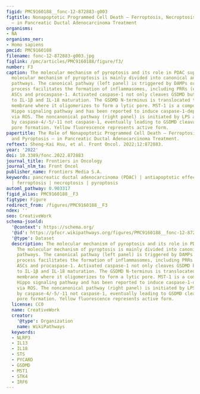 ```yaml
---
figid: PMC9160188__fonc-12-872883-g003
figtitle: Nonapoptotic Programmed Cell Death — Ferroptosis, Necroptosis, and Pyroptosis
  — in Pancreatic Ductal Adenocarcinoma Treatment
organisms:
- NA
organisms_ner:
- Homo sapiens
pmcid: PMC9160188
filename: fonc-12-872883-g003.jpg
figlink: /pmc/articles/PMC9160188/figure/f3/
number: F3
caption: The molecular mechanism of pyroptosis and its role in PDAC suppression. The
  molecular mechanism of pyroptosis is mainly divided into canonical and noncanonical
  pathways. The canonical pathway (left panel) is triggered by DAMPs or PAMPs. This
  process facilitates the formation of inflammasomes, including PRRs (e.g., NLRP3),
  ASCs and procaspase-1. Activated caspase-1 not only cleaves GSDMD but also contributes
  to IL-1β and IL-18 maturation. The GSDMD N-terminus is translocated to the plasma
  membrane where it oligomerizes to form a lytic pore. MST-1 is a component of the
  Hippo signaling pathway and has been reported to induce caspase-1-dependent pyroptosis
  via ROS. The noncanonical pathway (right panel) is initiated by LPS and executed
  by caspase-4/-5/-11 not caspase-1, eventually leading to GSDMD cleavage and membrane
  pore formation. Yellow fluorescence represents active form.
papertitle: The Role of Nonapoptotic Programmed Cell Death — Ferroptosis, Necroptosis,
  and Pyroptosis — in Pancreatic Ductal Adenocarcinoma Treatment.
reftext: Sheng-Kai Hsu, et al. Front Oncol. 2022;12:872883.
year: '2022'
doi: 10.3389/fonc.2022.872883
journal_title: Frontiers in Oncology
journal_nlm_ta: Front Oncol
publisher_name: Frontiers Media S.A.
keywords: pancreatic ductal adenocarcinoma (PDAC) | antiapoptotic effect | chemoresistance
  | ferroptosis | necroptosis | pyroptosis
automl_pathway: 0.903317
figid_alias: PMC9160188__F3
figtype: Figure
redirect_from: /figures/PMC9160188__F3
ndex: ''
seo: CreativeWork
schema-jsonld:
  '@context': https://schema.org/
  '@id': https://pfocr.wikipathways.org/figures/PMC9160188__fonc-12-872883-g003.html
  '@type': Dataset
  description: The molecular mechanism of pyroptosis and its role in PDAC suppression.
    The molecular mechanism of pyroptosis is mainly divided into canonical and noncanonical
    pathways. The canonical pathway (left panel) is triggered by DAMPs or PAMPs. This
    process facilitates the formation of inflammasomes, including PRRs (e.g., NLRP3),
    ASCs and procaspase-1. Activated caspase-1 not only cleaves GSDMD but also contributes
    to IL-1β and IL-18 maturation. The GSDMD N-terminus is translocated to the plasma
    membrane where it oligomerizes to form a lytic pore. MST-1 is a component of the
    Hippo signaling pathway and has been reported to induce caspase-1-dependent pyroptosis
    via ROS. The noncanonical pathway (right panel) is initiated by LPS and executed
    by caspase-4/-5/-11 not caspase-1, eventually leading to GSDMD cleavage and membrane
    pore formation. Yellow fluorescence represents active form.
  license: CC0
  name: CreativeWork
  creator:
    '@type': Organization
    name: WikiPathways
  keywords:
  - NLRP3
  - IL13
  - IL18
  - STS
  - PYCARD
  - GSDMD
  - MST1
  - STK4
  - IRF6
---
```

